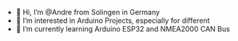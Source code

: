 - 👋 Hi, I’m @Andre from Solingen in Germany
- 👀 I’m interested in Arduino Projects, especially for different 
- 🌱 I’m currently learning Arduino ESP32 and NMEA2000 CAN Bus

<!---
AndreSolingen/AndreSolingen is a ✨ special ✨ repository because its `README.md` (this file) appears on your GitHub profile.
You can click the Preview link to take a look at your changes.
--->
